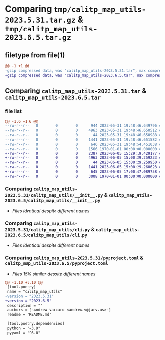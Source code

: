 # Comparing `tmp/calitp_map_utils-2023.5.31.tar.gz` & `tmp/calitp_map_utils-2023.6.5.tar.gz`

## filetype from file(1)

```diff
@@ -1 +1 @@
-gzip compressed data, was "calitp_map_utils-2023.5.31.tar", max compression
+gzip compressed data, was "calitp_map_utils-2023.6.5.tar", max compression
```

## Comparing `calitp_map_utils-2023.5.31.tar` & `calitp_map_utils-2023.6.5.tar`

### file list

```diff
@@ -1,6 +1,6 @@
--rw-r--r--   0        0        0      944 2023-05-31 19:48:46.649796 calitp_map_utils-2023.5.31/README.md
--rw-r--r--   0        0        0     4963 2023-05-31 19:48:46.650512 calitp_map_utils-2023.5.31/calitp_map_utils/__init__.py
--rw-r--r--   0        0        0       44 2023-05-31 19:48:46.650988 calitp_map_utils-2023.5.31/calitp_map_utils/__main__.py
--rw-r--r--   0        0        0     1441 2023-05-31 19:48:46.651582 calitp_map_utils-2023.5.31/calitp_map_utils/cli.py
--rw-r--r--   0        0        0      646 2023-05-31 19:48:54.451038 calitp_map_utils-2023.5.31/pyproject.toml
--rw-r--r--   0        0        0     1566 1970-01-01 00:00:00.000000 calitp_map_utils-2023.5.31/PKG-INFO
+-rw-r--r--   0        0        0     2387 2023-06-05 15:29:19.429177 calitp_map_utils-2023.6.5/README.md
+-rw-r--r--   0        0        0     4963 2023-06-05 15:00:29.259233 calitp_map_utils-2023.6.5/calitp_map_utils/__init__.py
+-rw-r--r--   0        0        0       44 2023-06-05 15:00:29.259950 calitp_map_utils-2023.6.5/calitp_map_utils/__main__.py
+-rw-r--r--   0        0        0     1441 2023-06-05 15:00:29.260623 calitp_map_utils-2023.6.5/calitp_map_utils/cli.py
+-rw-r--r--   0        0        0      645 2023-06-05 17:00:47.089758 calitp_map_utils-2023.6.5/pyproject.toml
+-rw-r--r--   0        0        0     3008 1970-01-01 00:00:00.000000 calitp_map_utils-2023.6.5/PKG-INFO
```

### Comparing `calitp_map_utils-2023.5.31/calitp_map_utils/__init__.py` & `calitp_map_utils-2023.6.5/calitp_map_utils/__init__.py`

 * *Files identical despite different names*

### Comparing `calitp_map_utils-2023.5.31/calitp_map_utils/cli.py` & `calitp_map_utils-2023.6.5/calitp_map_utils/cli.py`

 * *Files identical despite different names*

### Comparing `calitp_map_utils-2023.5.31/pyproject.toml` & `calitp_map_utils-2023.6.5/pyproject.toml`

 * *Files 15% similar despite different names*

```diff
@@ -1,10 +1,10 @@
 [tool.poetry]
 name = "calitp_map_utils"
-version = "2023.5.31"
+version = "2023.6.5"
 description = ""
 authors = ["Andrew Vaccaro <andrew.v@jarv.us>"]
 readme = "README.md"
 
 [tool.poetry.dependencies]
 python = "~3.9"
 pyyaml = "^6.0"
```

